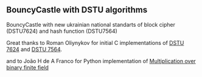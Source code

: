 ## BouncyCastle with DSTU algorithms

BouncyCastle with new ukrainian national standarts of block cipher (DSTU7624) and hash function (DSTU7564)

Great thanks to Roman Oliynykov for initial C implementations of [DSTU 7624](https://github.com/Roman-Oliynykov/Kupyna-reference) and [DSTU 7564](https://github.com/Roman-Oliynykov/Kalyna-reference).



and to João H de A Franco for Python implementation of [Multiplication over binary finite field](https://jhafranco.com/2012/02/17/multiplication-over-the-binary-finite-field-gf2m/)


